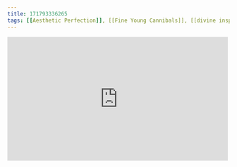 ```yaml
---
title: 171793336265
tags: [[Aesthetic Perfection]], [[Fine Young Cannibals]], [[divine inspiration]]
---
```

<iframe allow="accelerometer; autoplay; clipboard-write; encrypted-media; gyroscope; picture-in-picture" allowfullscreen="" frameborder="0" height="281" id="youtube_iframe" src="https://www.youtube.com/embed/V4KAMKBJg7Y?feature=oembed&amp;enablejsapi=1&amp;origin=https://safe.txmblr.com&amp;wmode=opaque" width="500"></iframe>